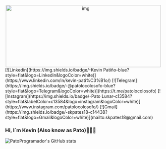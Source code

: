 <div align="center">
  <img align="center" alt="img" width="500px" height="200px" src="https://i.pinimg.com/originals/93/f8/9b/93f89b965b719a175e2ac7de6c3e8b54.gif" >
  <br />
</div>
<!-- Your badges -->
[![Linkedin](https://img.shields.io/badge/-Kevin Patiño-blue?style=flat&logo=Linkedin&logoColor=white)](https://www.linkedin.com/in/kevin-pati%C3%B1o/)
[![Telegram](https://img.shields.io/badge/-@patolocolosofo-blue?style=flat&logo=Telegram&logoColor=white)](https://t.me/patolocolosofo)
[![Instagram](https://img.shields.io/badge/-Pato Lunar-c13584?style=flat&labelColor=c13584&logo=instagram&logoColor=white)](https://www.instagram.com/patolocolosofo/)
[![Gmail](https://img.shields.io/badge/-skpates18-c14438?style=flat&logo=Gmail&logoColor=white)](mailto:skpates18@gmail.com)

### Hi, I´m Kevin (Also know as Pato)👋🐱‍💻
   


![PatoProgramador's GitHub stats](https://github-readme-stats.vercel.app/api?username=PatoProgramador&show_icons=true&theme=synthwave)
